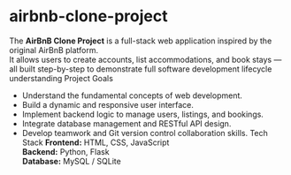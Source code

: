 # airbnb-clone-project
The **AirBnB Clone Project** is a full-stack web application inspired by the original AirBnB platform.  
It allows users to create accounts, list accommodations, and book stays — all built step-by-step to demonstrate full software development lifecycle understanding 
Project Goals
- Understand the fundamental concepts of web development.
- Build a dynamic and responsive user interface.
- Implement backend logic to manage users, listings, and bookings.
- Integrate database management and RESTful API design.
- Develop teamwork and Git version control collaboration skills.
Tech Stack
**Frontend:** HTML, CSS, JavaScript  
**Backend:** Python, Flask  
**Database:** MySQL / SQLite  
